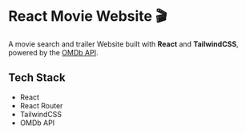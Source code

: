 # React Movie Website 🎬

A movie search and trailer Website built with **React** and **TailwindCSS**, powered by the [OMDb API](https://www.omdbapi.com/).

## Tech Stack
- React
- React Router
- TailwindCSS
- OMDb API
